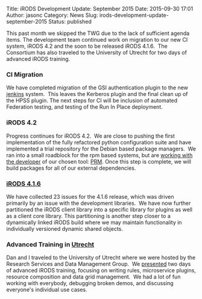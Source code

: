 Title: iRODS Development Update: September 2015
Date: 2015-09-30 17:01
Author: jasonc
Category: News
Slug: irods-development-update-september-2015
Status: published

This past month we skipped the TWG due to the lack of sufficient agenda
items. The development team continued work on migration to our new CI
system, iRODS 4.2 and the soon to be released iRODS 4.1.6.  The
Consortium has also traveled to the University of Utrecht for two days
of advanced iRODS training.

<!--more-->

### CI Migration

We have completed migration of the GSI authentication plugin to the new
[jenkins](https://jenkins.irods.org/view/2.%20Plugin%20Verification/)
system.  This leaves the Kerberos plugin and the final clean up of the
HPSS plugin. The next steps for CI will be inclusion of automated
Federation testing, and testing of the Run In Place deployment.

### iRODS 4.2

Progress continues for iRODS 4.2.  We are close to pushing the first
implementation of the fully refactored python configuration suite and
have implemented a trial repository for the Debian based package
managers.  We ran into a small roadblock for the rpm based systems, but
are [working with the
developer](https://github.com/dnbert/prm/issues/52) of our chosen
tool: [PRM](https://github.com/dnbert/prm). Once this step is complete,
we will build packages for all of our external dependencies.

### [iRODS 4.1.6](https://github.com/irods/irods/search?utf8=%E2%9C%93&q=closed%3A%222015-09-01..2015-09-30%22+milestone%3A4.1.6&type=Issues)

We have collected 23 issues for the 4.1.6 release, which was driven
primarily by an issue with the development libraries.  We have now
further partitioned the iRODS client library into a specific library for
plugins as well as a client core library. This partitioning is another
step closer to a dynamically linked iRODS build where we may maintain
functionality in individually versioned dynamic shared objects.

### Advanced Training in [Utrecht](https://www.google.com/maps/place/Utrecht,+Netherlands/@52.0841868,5.0824915,12z/data=!3m1!4b1!4m2!3m1!1s0x47c66f4339d32d37:0xd6c8fc4c19af4ae9)

Dan and I traveled to the University of Utrecht where we were hosted by
the Research Services and Data Management Group.  We
[presented](https://slides.com/irods) two days of advanced iRODS
training, focusing on writing rules, microservice plugins, resource
composition and data grid management.  We had a lot of fun working with
everybody, debugging broken demos, and discussing everyone's individual
use cases.
